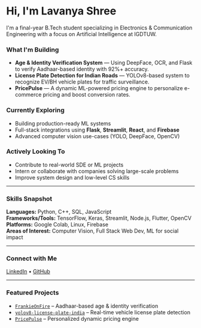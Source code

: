 # Hi, I'm Lavanya Shree

I'm a final-year B.Tech student specializing in Electronics & Communication Engineering with a focus on Artificial Intelligence at IGDTUW.

### What I'm Building
- **Age & Identity Verification System** — Using DeepFace, OCR, and Flask to verify Aadhaar-based identity with 92%+ accuracy.
- **License Plate Detection for Indian Roads** — YOLOv8-based system to recognize EV/BH vehicle plates for traffic surveillance.
- **PricePulse** — A dynamic ML-powered pricing engine to personalize e-commerce pricing and boost conversion rates.

### Currently Exploring
- Building production-ready ML systems
- Full-stack integrations using **Flask**, **Streamlit**, **React**, and **Firebase**
- Advanced computer vision use-cases (YOLO, DeepFace, OpenCV)

### Actively Looking To
- Contribute to real-world SDE or ML projects
- Intern or collaborate with companies solving large-scale problems
- Improve system design and low-level CS skills

---

### Skills Snapshot

**Languages:** Python, C++, SQL, JavaScript  
**Frameworks/Tools:** TensorFlow, Keras, Streamlit, Node.js, Flutter, OpenCV  
**Platforms:** Google Colab, Linux, Firebase  
**Areas of Interest:** Computer Vision, Full Stack Web Dev, ML for social impact

---

### Connect with Me
[LinkedIn](https://www.linkedin.com/in/lavanya-shree) • [GitHub](https://github.com/lavanyashree2805)

---

### Featured Projects
- [`FrankieOnFire`](https://github.com/lavanyashree2805/FrankieOnFire) – Aadhaar-based age & identity verification  
- [`yolov8-license-plate-india`](https://github.com/lavanyashree2805/yolov8-license-plate-india) – Real-time vehicle license plate detection  
- [`PricePulse`](https://github.com/lavanyashree2805/PricePulse) – Personalized dynamic pricing engine  

